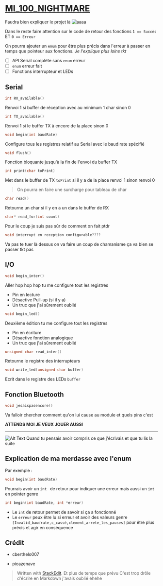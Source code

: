 # [MI_100_NIGHTMARE](https://github.com/macgyver3/MI_100_NIGHTMARE)
Faudra bien expliquer le projet là
![aaaa](https://i.imgflip.com/68nvks.jpg)



Dans le reste faire attention sur le code de retour des fonctions ``1 == Succès`` ET  ``0 == Erreur``

On pourra ajouter un `` enum `` pour être plus précis dans l'erreur à passer en temps que pointeur aux fonctions. *Je l'explique plus loins tkt*
 - [ ] API Serial complète sans ``enum`` erreur
 - [ ] ``enum`` erreur fait
 - [ ] Fonctions interrupteur et LEDs

Serial
---
```c
int RX_available()
```
Renvoi 1 si buffer de réception avec au minimum 1 char sinon 0
```c
int TX_available()
```
Renvoi 1 si le buffer TX à encore de la place sinon 0
```c
void begin(int baudRate)
```
Configure tous les registres relatif au Serial avec le baud rate spécifié
```c
void flush()
```
Fonction bloquante jusqu'à la fin de l'envoi du buffer TX
```c
int print(char toPrint)
```
Met dans le buffer de TX ``toPrint`` si il y a de la place renvoi 1 sinon renvoi 0
>On pourra en faire une surcharge pour tableau de char
```c
char read()
```
Retourne un char si il y en a un dans le buffer de RX
```c
char* read_for(int count)
```
Pour le coup je suis pas sûr de comment on fait ptdr
```c
void interrupt en reception configurable????
```
Va pas te tuer là dessus on va faire un coup de chamanisme ça va bien se passer tkt pas

I/O
---
```c
void begin_inter()
```
Aller hop hop hop tu me configure tout les registres

 - Pin en lecture
 - Désactive Pull-up (si il y a)
 - Un truc que j'ai sûrement oublié

```c
void begin_led()
```
Deuxième édition tu me configure tout les registres

 - Pin en écriture
 - Désactive fonction analogique
 - Un truc que j'ai sûrement oublié
```c
unsigned char read_inter()
```
Retourne le registre des interrupteurs
```c
void write_led(unsigned char buffer)
```
Ecrit dans le registre des LEDs ``buffer``

Fonction Bluetooth
---
```c
void jesaispasencore()
```
Va falloir chercher comment qu'on lui cause au module et quels pins c'est

**ATTENDS MOI JE VEUX JOUER AUSSI**

--------------
![Alt Text](//i.imgflip.com/67k02j.gif)
Quand tu pensais avoir compris ce que j'écrivais et que tu lis la suite

Explication de ma merdasse avec l'enum
---
Par exemple :
```c
void begin(int baudRate)
```
Pourrais avoir un ``int `` de retour pour indiquer une erreur mais aussi un  ``int `` en pointer genre
```c
int begin(int baudRate, int *erreur)
```
* Le ``int`` de retour permet de savoir si ça a fonctionné
* Le ``erreur`` peux être lu si erreur et avoir des valeurs genre ``[Invalid_baudrate,c_cassé,clement_arrete_les_pauses]`` pour être plus précis et agir en conséquence



Crédit
---
- cberthelo007

- picazenave



> Written with [StackEdit](https://stackedit.io/).
> Et plus de temps que prévu
> C'est trop drôle d'écrire en Markdown j'avais oublié ehehe
